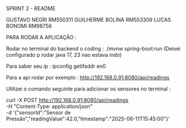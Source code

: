 SPRINT 2 -  README 

GUSTAVO NEGRI RM550311
GUILHERME BOLINA RM553309
LUCAS BONOMI RM98756


PARA RODAR A APLICAÇÃO : 
 
Rodar no terminal do backend o coding : ./mvnw spring-boot:run
(Deixei configurado p rodar java 17, 23 nao estava indo)

Para saber seu ip : ipconfig getifaddr en0

Para a api rodar por exemplo : 
http://192.168.0.91:8080/api/readings


Utilizei o comando seguinte para adicionar os sensores no terminal : 

curl -X POST http://192.168.0.91:8080/api/readings \
  -H "Content-Type: application/json" \
  -d '{"sensorId":"Sensor de Pressão","readingValue":42.0,"timestamp":"2025-06-11T15:45:00"}'
